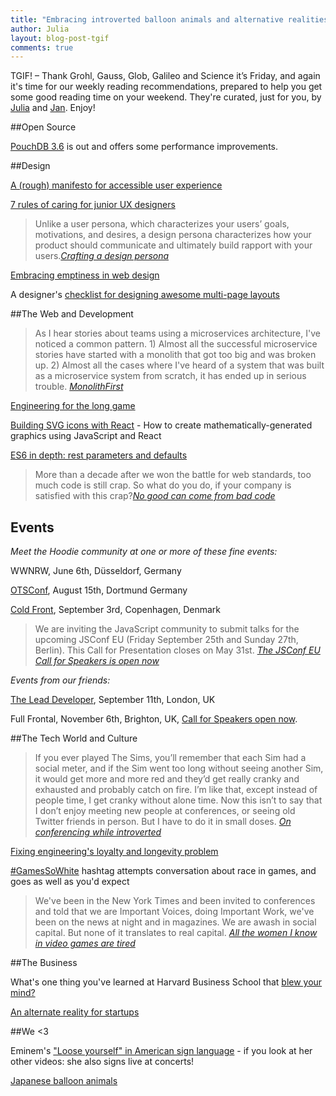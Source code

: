 ```yaml
---
title: "Embracing introverted balloon animals and alternative realities: TGIF! (69)"
author: Julia
layout: blog-post-tgif
comments: true
---
```



TGIF! – Thank Grohl, Gauss, Glob, Galileo and Science it’s Friday, and again it's time for our weekly reading recommendations, prepared to help you get some good reading time on your weekend. They're curated, just for you, by [Julia](http://twitter.com/juschm) and [Jan](http://twitter.com/janl). Enjoy!

##Open Source

[PouchDB 3.6](http://pouchdb.com/2015/06/01/pouchdb-3.6.0.html) is out and offers some performance improvements.

##Design

[A (rough) manifesto for accessible user experience](https://medium.com/@accessibleux/rough-manifesto-for-accessible-user-experience-10a3ea34a3d6)

[7 rules of caring for junior UX designers ](http://uxmag.com/articles/the-7-rules-of-caring-for-junior-ux-designers)

> Unlike a user persona, which characterizes your users’ goals, motivations, and desires, a design persona characterizes how your product should communicate and ultimately build rapport with your users.<cite>[Crafting a design persona](http://alistapart.com/article/crafting-a-design-persona)</cite>

[Embracing emptiness in web design](http://thenextweb.com/dd/2015/06/02/embracing-emptiness-in-web-design/)

A designer's [checklist for designing awesome multi-page layouts](https://designschool.canva.com/blog/multi-page-layout/)

##The Web and Development

> As I hear stories about teams using a microservices architecture, I've noticed a common pattern. 1) Almost all the successful microservice stories have started with a monolith that got too big and was broken up. 2) Almost all the cases where I've heard of a system that was built as a microservice system from scratch, it has ended up in serious trouble. <cite>[MonolithFirst](http://martinfowler.com/bliki/MonolithFirst.html)</cite>

[Engineering for the long game](https://www.youtube.com/watch?v=p0jGmgIrf_M&feature=youtu.be)

[Building SVG icons with React](http://jxnblk.com/react-icons/) - How to create mathematically-generated graphics using JavaScript and React

[ES6 in depth: rest parameters and defaults](https://hacks.mozilla.org/2015/05/es6-in-depth-rest-parameters-and-defaults/)

> More than a decade after we won the battle for web standards, too much code is still crap. So what do you do, if your company is satisfied with this crap?<cite>[No good can come from bad code](http://alistapart.com/column/no-good-can-come-of-bad-code)</cite>

## Events

*Meet the Hoodie community at one or more of these fine events:*

WWNRW, June 6th, Düsseldorf, Germany

[OTSConf](https://otsconf.com), August 15th, Dortmund Germany

[Cold Front](https://coldfrontconf.com), September 3rd, Copenhagen, Denmark

> We are inviting the JavaScript community to submit talks for the upcoming JSConf EU (Friday September 25th and Sunday 27th, Berlin). This Call for Presentation closes on May 31st. <cite>[The JSConf EU Call for Speakers is open now](http://2015.jsconf.eu/call-for-speakers/)</cite>

*Events from our friends:*

[The Lead Developer](http://theleaddeveloper.com "The Lead Developer Conference"), September 11th, London, UK

Full Frontal, November 6th, Brighton, UK, [Call for Speakers open now](https://remysharp.com/2015/05/25/call-for-proposals-at-ffconf-2015).

##The Tech World and Culture

> If you ever played The Sims, you’ll remember that each Sim had a social meter, and if the Sim went too long without seeing another Sim, it would get more and more red and they’d get really cranky and exhausted and probably catch on fire. I’m like that, except instead of people time, I get cranky without alone time. Now this isn’t to say that I don’t enjoy meeting new people at conferences, or seeing old Twitter friends in person. But I have to do it in small doses. <cite>[On conferencing while introverted](http://beero.ps/2015/05/31/on-conferencing-while-introverted/)</cite>

[Fixing engineering's loyalty and longevity problem](http://firstround.com/review/fixing-engineerings-loyalty-and-longevity-problem/)

[#GamesSoWhite](http://boingboing.net/2015/06/04/gamessowhite-hashtag-attempts.html) hashtag attempts conversation about race in games, and goes as well as you'd expect

> We've been in the New York Times and been invited to conferences and told that we are Important Voices, doing Important Work, we've been on the news at night and in magazines. We are awash in social capital. But none of it translates to real capital. <cite>[All the women I know in video games are tired](http://boingboing.net/2015/05/29/all-the-women-i-know-in-video.html)</cite>

##The Business

What's one thing you've learned at Harvard Business School that [blew your mind?](https://medium.com/thelist/what-s-one-thing-you-ve-learned-at-harvard-business-school-that-blew-your-mind-fdea346a0422)

[An alternate reality for startups](http://www.paperplanes.de/2015/5/19/an-alternate-reality-for-startups.html)

##We <3

Eminem's ["Loose yourself" in American sign language](https://www.youtube.com/watch?v=fnAofkVHZOQ) - if you look at her other videos: she also signs live at concerts!

[Japanese balloon animals](http://mashable.com/2015/06/05/japanese-balloon-art)

